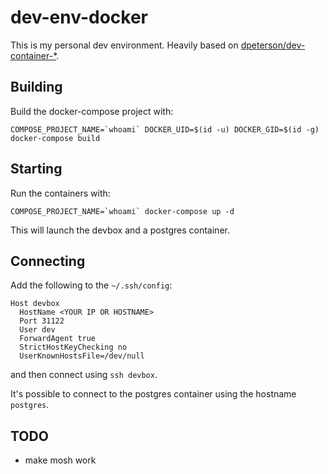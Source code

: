 # dev-env-docker

This is my personal dev environment. Heavily based on [dpeterson/dev-container-*](https://github.com/dpetersen/dev-container-base).

## Building

Build the docker-compose project with:

```
COMPOSE_PROJECT_NAME=`whoami` DOCKER_UID=$(id -u) DOCKER_GID=$(id -g) docker-compose build
```

## Starting

Run the containers with:

```
COMPOSE_PROJECT_NAME=`whoami` docker-compose up -d
```

This will launch the devbox and a postgres container.

## Connecting

Add the following to the `~/.ssh/config`:

```
Host devbox
  HostName <YOUR IP OR HOSTNAME>
  Port 31122
  User dev
  ForwardAgent true
  StrictHostKeyChecking no
  UserKnownHostsFile=/dev/null
```

and then connect using `ssh devbox`.

It's possible to connect to the postgres container using the hostname `postgres`.

## TODO

* make mosh work
